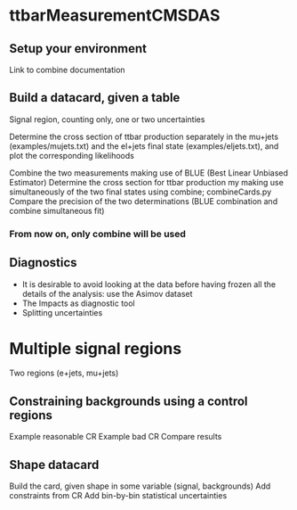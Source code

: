 # ttbarMeasurementCMSDAS


## Setup your environment

Link to combine documentation

## Build a datacard, given a table

Signal region, counting only, one or two uncertainties

Determine the cross section of ttbar production separately in the mu+jets (examples/mujets.txt) and the el+jets final state (examples/eljets.txt), and plot the corresponding likelihoods

Combine the two measurements making use of BLUE (Best Linear Unbiased Estimator)
Determine the cross section for ttbar production my making use simultaneously of the two final states using combine; combineCards.py
Compare the precision of the two determinations (BLUE combination and combine simultaneous fit)

### From now on, only combine will be used

## Diagnostics
- It is desirable to avoid looking at the data before having frozen all the details of the analysis: use the Asimov dataset
- The Impacts as diagnostic tool
- Splitting uncertainties

# Multiple signal regions

Two regions (e+jets, mu+jets)

## Constraining backgrounds using a control regions

Example reasonable CR
Example bad CR
Compare results


## Shape datacard

Build the card, given shape in some variable (signal, backgrounds)
Add constraints from CR
Add bin-by-bin statistical uncertainties

